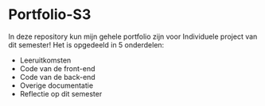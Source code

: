 # Portfolio-S3

In deze repository kun mijn gehele portfolio zijn voor Individuele project van dit semester!
Het is opgedeeld in 5 onderdelen:
- Leeruitkomsten
- Code van de front-end
- Code van de back-end
- Overige documentatie
- Reflectie op dit semester
